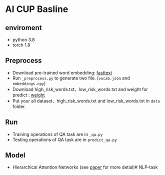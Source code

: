 AI CUP Basline
==============

enviroment
----------
- python 3.8
- torch 1.8

Preprocess
----------
- Download pre-trained word embedding: [fasttext](https://fasttext.cc/docs/en/crawl-vectors.html)
- Run ``_preprocess.py`` to generate two file. (``vocab.json`` and ``embeddings.npy``)
- Download high_risk_words.txt、low_risk_words.txt and weight for predict : [weight](https://drive.google.com/drive/folders/10wx-OX34JZVwhSQtIehMw13iE0BAU364?usp=sharing)
- Put your all dataset、high_risk_words.txt and low_risk_words.txt in ``data`` folder.

Run
---
- Training operations of QA task are in ``_qa.py``
- Testing operations of QA task are in ``predict_qa.py``

Model
-----
- Hierarchical Attention Networks (see [paper](https://www.cs.cmu.edu/~./hovy/papers/16HLT-hierarchical-attention-networks.pdf) for more detial)# NLP-task
